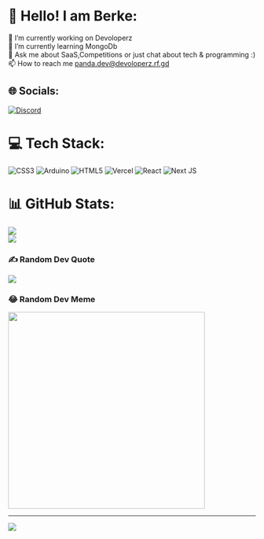 # 💫 Hello! I am Berke:
🔭 I’m currently working on Devoloperz<br>🌱 I’m currently learning MongoDb<br>💬 Ask me about SaaS,Competitions or just chat about tech & programming :)<br>📫 How to reach me panda.dev@devoloperz.rf.gd


## 🌐 Socials:
[![Discord](https://img.shields.io/badge/Discord-%237289DA.svg?logo=discord&logoColor=white)](https://discord.gg/MFmzWvm5EC) 

# 💻 Tech Stack:
![CSS3](https://img.shields.io/badge/css3-%231572B6.svg?style=for-the-badge&logo=css3&logoColor=white) ![Arduino](https://img.shields.io/badge/-Arduino-00979D?style=for-the-badge&logo=Arduino&logoColor=white) ![HTML5](https://img.shields.io/badge/html5-%23E34F26.svg?style=for-the-badge&logo=html5&logoColor=white) ![Vercel](https://img.shields.io/badge/vercel-%23000000.svg?style=for-the-badge&logo=vercel&logoColor=white) ![React](https://img.shields.io/badge/react-%2320232a.svg?style=for-the-badge&logo=react&logoColor=%2361DAFB) ![Next JS](https://img.shields.io/badge/Next-black?style=for-the-badge&logo=next.js&logoColor=white)
# 📊 GitHub Stats:
![](https://github-readme-stats.vercel.app/api?username=berke-volkan&theme=radical&hide_border=false&include_all_commits=false&count_private=false)<br/>
![](https://github-readme-streak-stats.herokuapp.com/?user=berke-volkan&theme=radical&hide_border=false)<br/>

### ✍️ Random Dev Quote
![](https://quotes-github-readme.vercel.app/api?type=horizontal&theme=radical)

### 😂 Random Dev Meme
<img src='https://randommeme-five.vercel.app/' style="height: 400px;"/>

---
[![](https://visitcount.itsvg.in/api?id=berke-volkan&icon=0&color=2)](https://visitcount.itsvg.in)

<!-- Proudly created with GPRM ( https://gprm.itsvg.in ) -->
